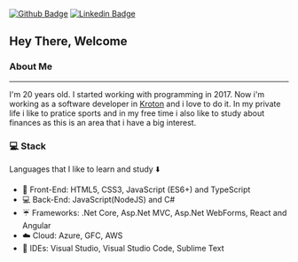 [![Github Badge](https://img.shields.io/badge/-Github-000?style=flat-square&logo=Github&logoColor=white&link=https://github.com/gabrielpsouza)](https://github.com/gabrielpsouza)
[![Linkedin Badge](https://img.shields.io/badge/-LinkedIn-blue?style=flat-square&logo=Linkedin&logoColor=white&link=https://www.linkedin.com/in/gabriel-s-647659137/)](https://www.linkedin.com/in/gabriel-s-647659137/)

## Hey There, Welcome 

### About Me
<hr>

I'm 20 years old. I started working with programming in 2017. Now i'm working as a software developer in <a href="https://www.linkedin.com/company/kroton-educacional-s-a/">Kroton</a> and i love to do it.
In my private life i like to pratice sports and in my free time i also like to study about finances as this is an area that i have a big interest.

### :computer: Stack
Languages that I like to learn and study :arrow_down:

 - 👨 Front-End: HTML5, CSS3, JavaScript (ES6+) and TypeScript
 - :computer: Back-End: JavaScript(NodeJS) and C#
 - :umbrella: Frameworks: .Net Core, Asp.Net MVC, Asp.Net WebForms, React and Angular
 - :cloud: Cloud: Azure, GFC, AWS
 - :thought_balloon: IDEs: Visual Studio, Visual Studio Code, Sublime Text